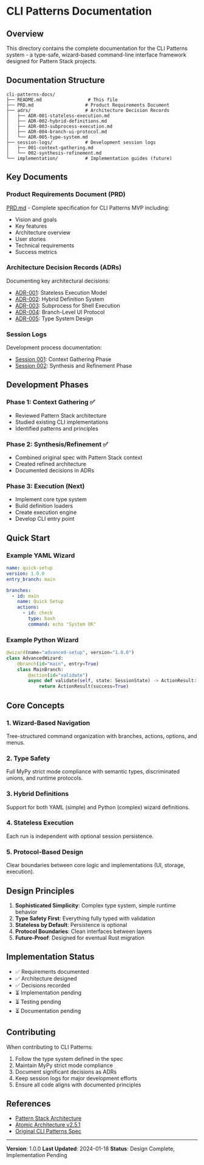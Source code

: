# CLI Patterns Documentation

## Overview

This directory contains the complete documentation for the CLI Patterns system - a type-safe, wizard-based command-line interface framework designed for Pattern Stack projects.

## Documentation Structure

```
cli-patterns-docs/
├── README.md                 # This file
├── PRD.md                   # Product Requirements Document
├── adrs/                    # Architecture Decision Records
│   ├── ADR-001-stateless-execution.md
│   ├── ADR-002-hybrid-definitions.md
│   ├── ADR-003-subprocess-execution.md
│   ├── ADR-004-branch-ui-protocol.md
│   └── ADR-005-type-system.md
├── session-logs/            # Development session logs
│   ├── 001-context-gathering.md
│   └── 002-synthesis-refinement.md
└── implementation/          # Implementation guides (future)
```

## Key Documents

### Product Requirements Document (PRD)
[PRD.md](./PRD.md) - Complete specification for CLI Patterns MVP including:
- Vision and goals
- Key features
- Architecture overview
- User stories
- Technical requirements
- Success metrics

### Architecture Decision Records (ADRs)
Documenting key architectural decisions:
- [ADR-001](./adrs/ADR-001-stateless-execution.md): Stateless Execution Model
- [ADR-002](./adrs/ADR-002-hybrid-definitions.md): Hybrid Definition System
- [ADR-003](./adrs/ADR-003-subprocess-execution.md): Subprocess for Shell Execution
- [ADR-004](./adrs/ADR-004-branch-ui-protocol.md): Branch-Level UI Protocol
- [ADR-005](./adrs/ADR-005-type-system.md): Type System Design

### Session Logs
Development process documentation:
- [Session 001](./session-logs/001-context-gathering.md): Context Gathering Phase
- [Session 002](./session-logs/002-synthesis-refinement.md): Synthesis and Refinement Phase

## Development Phases

### Phase 1: Context Gathering ✅
- Reviewed Pattern Stack architecture
- Studied existing CLI implementations
- Identified patterns and principles

### Phase 2: Synthesis/Refinement ✅
- Combined original spec with Pattern Stack context
- Created refined architecture
- Documented decisions in ADRs

### Phase 3: Execution (Next)
- Implement core type system
- Build definition loaders
- Create execution engine
- Develop CLI entry point

## Quick Start

### Example YAML Wizard
```yaml
name: quick-setup
version: 1.0.0
entry_branch: main

branches:
  - id: main
    name: Quick Setup
    actions:
      - id: check
        type: bash
        command: echo "System OK"
```

### Example Python Wizard
```python
@wizard(name="advanced-setup", version="1.0.0")
class AdvancedWizard:
    @branch(id="main", entry=True)
    class MainBranch:
        @action(id="validate")
        async def validate(self, state: SessionState) -> ActionResult:
            return ActionResult(success=True)
```

## Core Concepts

### 1. Wizard-Based Navigation
Tree-structured command organization with branches, actions, options, and menus.

### 2. Type Safety
Full MyPy strict mode compliance with semantic types, discriminated unions, and runtime protocols.

### 3. Hybrid Definitions
Support for both YAML (simple) and Python (complex) wizard definitions.

### 4. Stateless Execution
Each run is independent with optional session persistence.

### 5. Protocol-Based Design
Clear boundaries between core logic and implementations (UI, storage, execution).

## Design Principles

1. **Sophisticated Simplicity**: Complex type system, simple runtime behavior
2. **Type Safety First**: Everything fully typed with validation
3. **Stateless by Default**: Persistence is optional
4. **Protocol Boundaries**: Clean interfaces between layers
5. **Future-Proof**: Designed for eventual Rust migration

## Implementation Status

- ✅ Requirements documented
- ✅ Architecture designed
- ✅ Decisions recorded
- ⏳ Implementation pending
- ⏳ Testing pending
- ⏳ Documentation pending

## Contributing

When contributing to CLI Patterns:
1. Follow the type system defined in the spec
2. Maintain MyPy strict mode compliance
3. Document significant decisions as ADRs
4. Keep session logs for major development efforts
5. Ensure all code aligns with documented principles

## References

- [Pattern Stack Architecture](../pattern_stack/atoms/shared/INFRASTRUCTURE-SUBSYSTEMS.md)
- [Atomic Architecture v2.5.1](../.claude/ai-docs/architecture-v2.5.1.md)
- [Original CLI Patterns Spec](../.claude/specs/cli-pattern-plan.md)

---

**Version**: 1.0.0
**Last Updated**: 2024-01-18
**Status**: Design Complete, Implementation Pending